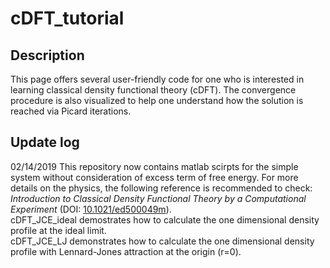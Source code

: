 # cDFT_tutorial
## Description
This page offers several user-friendly code for one who is interested in learning classical density functional theory (cDFT). The convergence procedure is also visualized to help one understand how the solution is reached via Picard iterations.

## Update log
02/14/2019
This repository now contains matlab scirpts for the simple system without consideration of excess term of free energy. For more details on the physics, the following reference is recommended to check: *Introduction to Classical Density Functional Theory by a Computational Experiment* (DOI: [10.1021/ed500049m](https://pubs.acs.org/doi/abs/10.1021/ed500049m)).<br>
cDFT_JCE_ideal demostrates how to calculate the one dimensional density profile at the ideal limit.<br>
cDFT_JCE_LJ demonstrates how to calculate the one dimensional density profile with Lennard-Jones attraction at the origin (r=0).<br>







